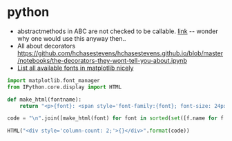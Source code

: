 # python

- abstractmethods in ABC are not checked to be callable. [link](https://stackoverflow.com/questions/25183424/can-a-python-abstract-base-class-enforce-function-signatures) -- wonder why one would use this anyway then..
- All about decorators https://github.com/hchasestevens/hchasestevens.github.io/blob/master/notebooks/the-decorators-they-wont-tell-you-about.ipynb
- [List all available fonts in matplotlib nicely](http://jonathansoma.com/lede/data-studio/matplotlib/list-all-fonts-available-in-matplotlib-plus-samples/)
```python
import matplotlib.font_manager
from IPython.core.display import HTML

def make_html(fontname):
    return "<p>{font}: <span style='font-family:{font}; font-size: 24px;'>{font}</p>".format(font=fontname)

code = "\n".join([make_html(font) for font in sorted(set([f.name for f in matplotlib.font_manager.fontManager.ttflist]))])

HTML("<div style='column-count: 2;'>{}</div>".format(code))
```
